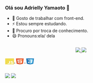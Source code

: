### Olá sou Adrielly Yamaoto 👋

- 🔭 Gosto de trabalhar com front-end.
- ⚡  Estou sempre estudando.
- 🤔  Procuro por troca de conhecimento.
- 😄 Pronouns:ela/ dela

##


<div align="center">
  <a href="https://github.com/AdriellYYamaoto">
  <img height="180em" src="https://github-readme-stats.vercel.app/api?username=AdriellYYamaoto&show_icons=true&theme=dracula&include_all_commits=true&count_private=true"/>
  <img height="180em" src="https://github-readme-stats.vercel.app/api/top-langs/?username=AdriellYYamaoto&layout=compact&langs_count=7&theme=dracula"/>
</div>
<div style="display: inline_block"><br>
  <img align="center" alt="dry-Js" height="20" width="30" src="https://raw.githubusercontent.com/devicons/devicon/master/icons/javascript/javascript-plain.svg">
  <img align="center" alt="dry-HTML" height="20" width="30" src="https://raw.githubusercontent.com/devicons/devicon/master/icons/html5/html5-original.svg">
  <img align="center" alt="dry-CSS" height="20" width="30" src="https://raw.githubusercontent.com/devicons/devicon/master/icons/css3/css3-original.svg">
</div>
  
  ##
 
<div> 
  
  <a href = "mailto:adriellyfonseca97@gmail.com"><img src="https://img.shields.io/badge/-Gmail-%23333?style=for-the-badge&logo=gmail&logoColor=white" target="_blank"></a>
  <a href="https://www.linkedin.com/in/adrielly-cristine-da-fonseca-yamaoto/" target="_blank"><img src="https://img.shields.io/badge/-LinkedIn-%230077B5?style=for-the-badge&logo=linkedin&logoColor=white" target="_blank"></a> 
  </div>
